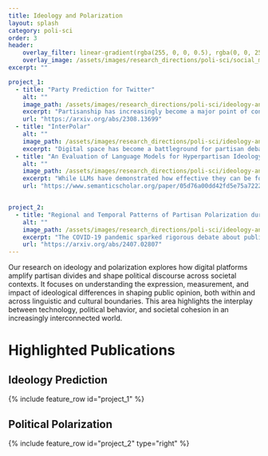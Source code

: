 ```yaml
---
title: Ideology and Polarization
layout: splash
category: poli-sci
order: 3
header:
    overlay_filter: linear-gradient(rgba(255, 0, 0, 0.5), rgba(0, 0, 255, 1))
    overlay_image: /assets/images/research_directions/poli-sci/social_media.webp
excerpt: ""

project_1:
  - title: "Party Prediction for Twitter"
    alt: ""
    image_path: /assets/images/research_directions/poli-sci/ideology-and-polarization/party_prediction_for_twitter.jpg
    excerpt: "Partisanship has increasingly become a major point of contention in public discourse online, and as a result, researchers have developed a variety of methods to evaluate the party affiliations of users on social media. In this paper, we evaluate the performance of party prediction tools and propose new methods that are comparable or improve upon existing works."
    url: "https://arxiv.org/abs/2308.13699"
  - title: "InterPolar"
    alt: ""
    image_path: /assets/images/research_directions/poli-sci/ideology-and-polarization/interpolar.jpg
    excerpt: "Digital space has become a battleground for partisan debate, threatening the cohesion of societies by facilitating political polarization. In this work, we develop a method for measuring polarization over time using the party affiliations of, and interactions between, social media users, using the 2020 U.S. presidential election as a case study. "
  - title: "An Evaluation of Language Models for Hyperpartisan Ideology Detection in Persian Twitter"
    alt: ""
    image_path: /assets/images/research_directions/poli-sci/ideology-and-polarization/hyperpartisan_persian.jpg
    excerpt: "While LLMs have demonstrated how effective they can be for tasks in the English language, such as detecting social media users’ political ideology, their performance in other languages remains understudied. We contribute to this area of research by fine-tuning smaller LLMs to identify hyperpartisans in Persian social media, and compare the results to those from open-source and commercial models."
    url: "https://www.semanticscholar.org/paper/05d76a00dd42fd5e75a7222d4479d2a35608c7a3"


project_2:
  - title: "Regional and Temporal Patterns of Partisan Polarization during the COVID-19 Pandemic in the United States and Canada"
    alt: ""
    image_path: /assets/images/research_directions/poli-sci/ideology-and-polarization/covid-19.png
    excerpt: "The COVID-19 pandemic sparked rigorous debate about public health measures online, as the timing and extent of interventions unfolded. This project evaluates partisanship and the geographical distribution of public opinion on lockdowns, masks, and vaccines using the U.S. and Canada as case studies."
    url: "https://arxiv.org/abs/2407.02807"
---
```


Our research on ideology and polarization explores how digital platforms amplify partisan divides and shape political discourse across societal contexts. It focuses on understanding the expression, measurement, and impact of ideological differences in shaping public opinion, both within and across linguistic and cultural boundaries. This area highlights the interplay between technology, political behavior, and societal cohesion in an increasingly interconnected world.

# Highlighted Publications

## Ideology Prediction
{% include feature_row id="project_1" %}

## Political Polarization
{% include feature_row id="project_2" type="right" %}
